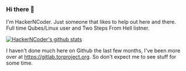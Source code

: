 ### Hi there 👋
I'm HackerNCoder. Just someone that likes to help out here and there.  
Full time Qubes/Linux user and Two Steps From Hell listner.


[![HackerNCoder's github stats](https://github-readme-stats.vercel.app/api?username=hackerncoder&theme=dark&show_icons=true)](https://github.com/anuraghazra/github-readme-stats)


I haven't done much here on Github the last few months, I've been more over at https://gitlab.torproject.org. So don't expect me to see stuff for some time.
